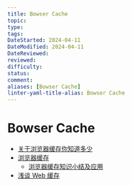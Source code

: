 ```yaml
---
title: Bowser Cache
topic:
type:
tags: 
DateStarted: 2024-04-11
DateModified: 2024-04-11
DateReviewed:
reviewed:
difficulty:
status:
comment:
aliases: [Bowser Cache]
linter-yaml-title-alias: Bowser Cache
---
```

# Bowser Cache
- [关于浏览器缓存你知道多少](https://link.juejin.cn?target=https%3A%2F%2Fmp.weixin.qq.com%2Fs%2FWvc0lkLpgyEW_u7bbMdvpQ "https://mp.weixin.qq.com/s/Wvc0lkLpgyEW_u7bbMdvpQ")
- [浏览器缓存](https://link.juejin.cn?target=https%3A%2F%2Fgithub.com%2Fxiangxingchen%2Fblog%2Fissues%2F9 "https://github.com/xiangxingchen/blog/issues/9")
  - [浏览器缓存知识小结及应用](https://link.segmentfault.com/?enc=VEalvxDiCPNvvV%2F3rJkacA%3D%3D.wColD0sWDLmBR9ceJ6kUV5SKtSZ%2Bax3ECpL856lAOTPMTe8dFknkEO0LW5GUJ%2FLR)
- [浅谈 Web 缓存](https://link.segmentfault.com/?enc=Qw7RpAR%2B2QlW3yjE8s2PdA%3D%3D.vbod66g%2Fl0GTIboRNtYpY4dmZ8iMRU2oAY3gBtWsV9xFOGCeD1dxwhHQuLBy%2BuIoWJdGHCjaGe1EsY5lZi6G%2Fw%3D%3D)